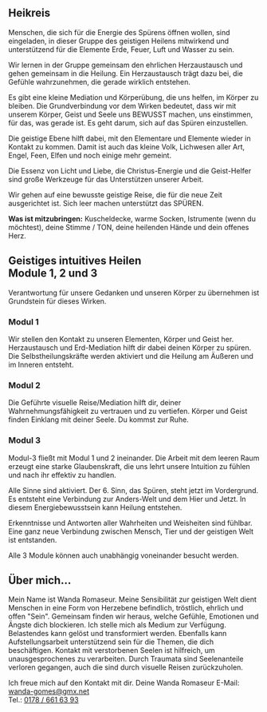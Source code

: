 ## Heikreis

Menschen, die sich für die Energie des Spürens öffnen wollen,
sind eingeladen, in dieser Gruppe des geistigen Heilens mitwirkend
und unterstützend für die Elemente Erde, Feuer, Luft und Wasser 
zu sein. 

Wir lernen in der Gruppe gemeinsam den ehrlichen Herzaustausch
und gehen gemeinsam in die Heilung. Ein Herzaustausch trägt dazu
bei, die Gefühle wahrzunehmen, die gerade wirklich entstehen.

Es gibt eine kleine Mediation und Körperübung, die uns helfen,
im Körper zu bleiben. Die Grundverbindung vor dem Wirken bedeutet,
dass wir mit unserem Körper, Geist und Seele uns BEWUSST machen,
uns einstimmen, für das, was gerade ist. Es geht darum, 
sich auf das Spüren einzustellen.

Die geistige Ebene hilft dabei, mit den Elementare und Elemente
wieder in Kontakt zu kommen. Damit ist auch das kleine Volk,
Lichwesen aller Art, Engel, Feen, Elfen und noch einige mehr
gemeint.

Die Essenz von Licht und Liebe, die Christus-Energie und die
Geist-Helfer sind große Werkzeuge für das Unterstützen unserer
Arbeit.

Wir gehen auf eine bewusste geistige Reise, die für die neue
Zeit ausgerichtet ist. Sich leer machen unterstützt das
SPÜREN.

**Was ist mitzubringen:** Kuscheldecke, warme Socken,
Istrumente (wenn du möchtest), deine Stimme / TON,
deine heilenden Hände und dein offenes Herz.

## Geistiges intuitives Heilen<br/>Module 1, 2 und 3

Verantwortung für unsere Gedanken und unseren Körper zu übernehmen ist Grundstein für dieses Wirken.

### Modul 1

Wir stellen den Kontakt zu unseren Elementen, Körper und Geist her.
Herzaustausch und Erd-Mediation hilft dir dabei deinen Körper zu spüren.
Die Selbstheilungskräfte werden aktiviert und die Heilung am Äußeren 
und im Inneren entsteht.

### Modul 2

Die Geführte visuelle Reise/Mediation hilft dir, deiner Wahrnehmungsfähigkeit zu
vertrauen und zu vertiefen. Körper und Geist finden Einklang mit deiner Seele.
Du kommst zur Ruhe.

### Modul 3

Modul-3 fließt mit Modul 1 und 2 ineinander. Die Arbeit mit dem leeren Raum erzeugt
eine starke Glaubenskraft, die uns lehrt unsere Intuition zu fühlen und nach ihr
effektiv zu handlen.

Alle Sinne sind aktiviert. Der 6. Sinn, das Spüren, steht jetzt im Vordergrund.
Es entsteht eine Verbindung zur Anders-Welt und dem Hier und Jetzt.
In diesem Energiebewusstsein kann Heilung entstehen.

Erkenntnisse und Antworten aller Wahrheiten und Weisheiten sind fühlbar.
Eine ganz neue Verbindung zwischen Mensch, Tier und der geistigen Welt
ist entstanden.

Alle 3 Module können auch unabhängig voneinander besucht werden.

## Über mich...

Mein Name ist Wanda Romaseur. Meine Sensibilität zur geistigen Welt
dient Menschen in eine Form von Herzebene befindlich, tröstlich,
ehrlich und offen "Sein". 
Gemeinsam finden wir heraus, welche Gefühle, Emotionen und Ängste
dich blockieren. Ich stelle mich als Medium zur Verfügung.
Belastendes kann gelöst und transformiert werden.
Ebenfalls kann Aufstellungsarbeit unterstützend sein für die Themen,
die dich beschäftigen. Kontakt mit verstorbenen Seelen ist hilfreich,
um unausgesprochenes zu verarbeiten.
Durch Traumata sind Seelenanteile verloren gegangen, auch die sind
durch visuelle Reisen zurückzuholen.

Ich freue mich auf den Kontakt mit dir.
Deine Wanda Romaseur
E-Mail: <a href="mailto:wanda-gomes@gmx.net">wanda-gomes@gmx.net</a>  
Tel.: <a href="tel:+491786616393">0178 / 661 63 93</a>
